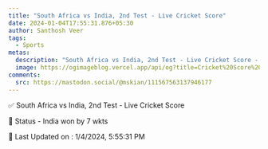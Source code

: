 ```yaml
---
title: "South Africa vs India, 2nd Test - Live Cricket Score"
date: 2024-01-04T17:55:31.876+05:30
author: Santhosh Veer
tags:
  - Sports
metas:
  description: "South Africa vs India, 2nd Test - Live Cricket Score - India won by 7 wkts"
  image: https://ogimageblog.vercel.app/api/og?title=Cricket%20Score%20%F0%9F%8F%8F
comments:
  src: https://mastodon.social/@mskian/111567563137946177
---
```


✅ South Africa vs India, 2nd Test - Live Cricket Score

📑 Status - India won by 7 wkts

<!--more-->

📝 Last Updated on : 1/4/2024, 5:55:31 PM
